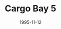 ---
mission_id: cargobay
slug: "cargo-bay-5"
editorsChoice:
title: "Cargo Bay 5"
authors: 
    - "Jason Muhs"
date: 1995-11-12
filename: "/missions/cargobay.zip"
description: "A while ago Kyle and Jan discovered a Cargo Bay in the Barra Galaxy, and some X-Wing scouts found it to be an Imperial center for weapons and Dark Trooper shipping. Crix Madine was sent in to gather information, but was captured. Your job is to get him out before his scheduled execution. The cargo is already gone, so you can forget about it. You'll have to be careful because the bounty hunters hired to help with the cargo are still around, awaiting their compensation."
cover:
levelReplaced:	SECBASE
difficulty: no
bm:	no
fme: no
wax: yes
three_do: no
voc: no
gmd: no
vue: no
lfd: no
base: "New level from scratch" 
editors: "DFUSE"

---